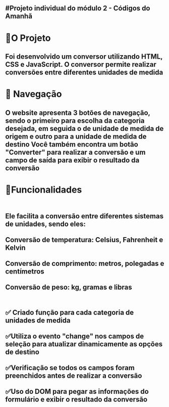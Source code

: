 <h2>#Projeto individual do módulo 2 - Códigos do Amanhã<h2>

<h1>🚀O Projeto</h1>
<h2>
Foi desenvolvido um conversor utilizando HTML, CSS e JavaScript. O conversor permite realizar conversões entre diferentes unidades de medida </h2>

<h1>🚢 Navegação</h1>
  <h2>O website apresenta 3 botões de navegação, sendo o primeiro para escolha da categoria desejada, em seguida o de unidade de medida de origem e outro para a unidade de medida de destino
 Você também encontra um botão "Converter" para realizar a conversão e um campo de saída para exibir o resultado da conversão</h2>

<h1>📃Funcionalidades </h1>
<h2><br>Ele facilita a conversão entre diferentes sistemas de unidades, sendo eles:</br>
<br>Conversão de temperatura: Celsius, Fahrenheit e Kelvin</br>
<br>Conversão de comprimento: metros, polegadas e centímetros</br>
<br>Conversão de peso: kg, gramas e libras</br> <h2>

<h2>
<br>✅ Criado função para cada categoria de unidades de medida </br>
<br>✅Utiliza o evento "change" nos campos de seleção para atualizar dinamicamente as
opções de destino</br>
<br>✅Verificação se todos os campos foram preenchidos antes de realizar a conversão</br>
<br>✅Uso do DOM para pegar as informações do formulário e exibir o resultado da
conversão</br>
</h2>
